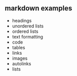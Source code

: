 ## markdown examples

- headings
- unordered lists
- ordered lists
- text formatting
- code
- tables
- links
- images
- autolinks
- lists
